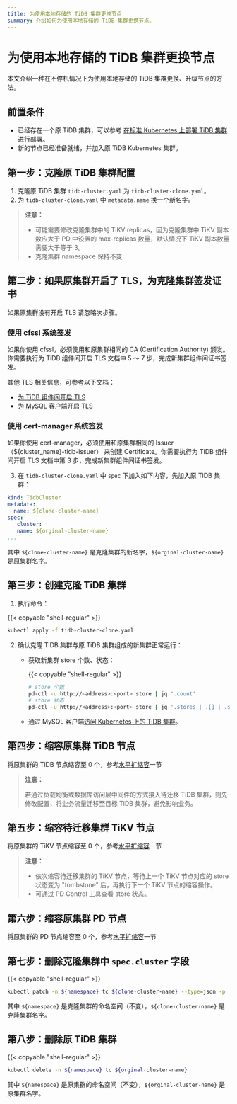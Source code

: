 ```yaml
---
title: 为使用本地存储的 TiDB 集群更换节点
summary: 介绍如何为使用本地存储的 TiDB 集群更换节点。
---
```


# 为使用本地存储的 TiDB 集群更换节点

本文介绍一种在不停机情况下为使用本地存储的 TiDB 集群更换、升级节点的方法。

## 前置条件

- 已经存在一个原 TiDB 集群，可以参考 [在标准 Kubernetes 上部署 TiDB 集群](deploy-on-general-kubernetes.md)进行部署。
- 新的节点已经准备就绪，并加入原 TiDB Kubernetes 集群。

## 第一步：克隆原 TiDB 集群配置

1. 克隆原 TiDB 集群 `tidb-cluster.yaml` 为 `tidb-cluster-clone.yaml`。
2. 为 `tidb-cluster-clone.yaml` 中 `metadata.name` 换一个新名字。

> **注意：**
>
> * 可能需要修改克隆集群中的 TiKV replicas，因为克隆集群中 TiKV 副本数应大于 PD 中设置的 max-replicas 数量，默认情况下 TiKV 副本数量需要大于等于 3。
> * 克隆集群 namespace 保持不变

## 第二步：如果原集群开启了 TLS，为克隆集群签发证书

如果原集群没有开启 TLS 请忽略次步骤。

### 使用 cfssl 系统签发

如果你使用 cfssl，必须使用和原集群相同的 CA (Certification Authority) 颁发。你需要执行为 TiDB 组件间开启 TLS 文档中 5 ～ 7 步，完成新集群组件间证书签发。

其他 TLS 相关信息，可参考以下文档：

- [为 TiDB 组件间开启 TLS](enable-tls-between-components.md)
- [为 MySQL 客户端开启 TLS](enable-tls-for-mysql-client.md)

### 使用 cert-manager 系统签发
如果你使用 cert-manager，必须使用和原集群相同的 Issuer（${cluster_name}-tidb-issuer） 来创建 Certificate。你需要执行为 TiDB 组件间开启 TLS 文档中第 3 步，完成新集群组件间证书签发。

3. 在 `tidb-cluster-clone.yaml` 中 `spec` 下加入如下内容，先加入原 TiDB 集群：

```yaml
kind: TidbCluster
metadata:
  name: ${clone-cluster-name}
spec:
   cluster:
   name: ${orginal-cluster-name}
...
```

其中 `${clone-cluster-name}` 是克隆集群的新名字，`${orginal-cluster-name}` 是原集群名字。

## 第三步：创建克隆 TiDB 集群

1. 执行命令：

{{< copyable "shell-regular" >}}

```bash
kubectl apply -f tidb-cluster-clone.yaml
```

2. 确认克隆 TiDB 集群与原 TiDB 集群组成的新集群正常运行：

   - 获取新集群 store 个数、状态：

     {{< copyable "shell-regular" >}}

       ```bash
       # store 个数
       pd-ctl -u http://<address>:<port> store | jq '.count'
       # store 状态
       pd-ctl -u http://<address>:<port> store | jq '.stores | .[] | .store.state_name'
       ```

   - 通过 MySQL 客户端[访问 Kubernetes 上的 TiDB 集群](access-tidb.md)。

## 第四步：缩容原集群 TiDB 节点

将原集群的 TiDB 节点缩容至 0 个，参考[水平扩缩容](scale-a-tidb-cluster.md#水平扩缩容)一节

> **注意：**
>
> 若通过负载均衡或数据库访问层中间件的方式接入待迁移 TiDB 集群，则先修改配置，将业务流量迁移至目标 TiDB 集群，避免影响业务。

## 第五步：缩容待迁移集群 TiKV 节点

将原集群的 TiKV 节点缩容至 0 个，参考[水平扩缩容](scale-a-tidb-cluster.md#水平扩缩容)一节

> **注意：**
>
> * 依次缩容待迁移集群的 TiKV 节点，等待上一个 TiKV 节点对应的 store 状态变为 "tombstone" 后，再执行下一个 TiKV 节点的缩容操作。
> * 可通过 PD Control 工具查看 store 状态。

## 第六步：缩容原集群 PD 节点

将原集群的 PD 节点缩容至 0 个，参考[水平扩缩容](scale-a-tidb-cluster.md#水平扩缩容)一节

## 第七步：删除克隆集群中 `spec.cluster` 字段

{{< copyable "shell-regular" >}}

```bash
kubectl patch -n ${namespace} tc ${clone-cluster-name} --type=json -p '[{"op":"remove", "path":"/spec/cluster"}]'
```

其中 `${namespace}` 是克隆集群的命名空间（不变），`${clone-cluster-name}` 是克隆集群名字。

## 第八步：删除原 TiDB 集群

{{< copyable "shell-regular" >}}

```bash
kubectl delete -n ${namespace} tc ${orginal-cluster-name}
```

其中 `${namespace}` 是原集群的命名空间（不变），`${orginal-cluster-name}` 是原集群名字。
